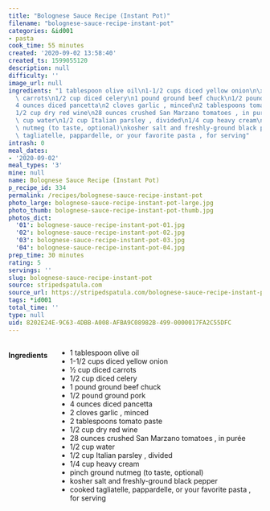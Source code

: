 ```yaml
---
title: "Bolognese Sauce Recipe (Instant Pot)"
filename: "bolognese-sauce-recipe-instant-pot"
categories: &id001
- pasta
cook_time: 55 minutes
created: '2020-09-02 13:58:40'
created_ts: 1599055120
description: null
difficulty: ''
image_url: null
ingredients: "1 tablespoon olive oil\n1-1/2 cups diced yellow onion\n\xBD cup diced\
  \ carrots\n1/2 cup diced celery\n1 pound ground beef chuck\n1/2 pound ground pork\n\
  4 ounces diced pancetta\n2 cloves garlic , minced\n2 tablespoons tomato paste\n\
  1/2 cup dry red wine\n28 ounces crushed San Marzano tomatoes , in pur\xE9e\n1/2\
  \ cup water\n1/2 cup Italian parsley , divided\n1/4 cup heavy cream\npinch ground\
  \ nutmeg (to taste, optional)\nkosher salt and freshly-ground black pepper\ncooked\
  \ tagliatelle, pappardelle, or your favorite pasta , for serving"
intrash: 0
meal_dates:
- '2020-09-02'
meal_types: '3'
mine: null
name: Bolognese Sauce Recipe (Instant Pot)
p_recipe_id: 334
permalink: /recipes/bolognese-sauce-recipe-instant-pot
photo_large: bolognese-sauce-recipe-instant-pot-large.jpg
photo_thumb: bolognese-sauce-recipe-instant-pot-thumb.jpg
photos_dict:
  '01': bolognese-sauce-recipe-instant-pot-01.jpg
  '02': bolognese-sauce-recipe-instant-pot-02.jpg
  '03': bolognese-sauce-recipe-instant-pot-03.jpg
  '04': bolognese-sauce-recipe-instant-pot-04.jpg
prep_time: 30 minutes
rating: 5
servings: ''
slug: bolognese-sauce-recipe-instant-pot
source: stripedspatula.com
source_url: https://stripedspatula.com/bolognese-sauce-recipe-instant-pot/
tags: *id001
total_time: ''
type: null
uid: 8202E24E-9C63-4DBB-A008-AFBA9C08982B-499-0000017FA2C55DFC
---
```

<div class="large-8 medium-7 columns" id="writeup">	</div><!-- #writeup -->
</div><!-- #row-one -->
<div class="row" id="row-two">	<div class="medium-4 small-5 columns" id="ingredients"><h4>Ingredients</h4><div class="box box-ingredients content"><ul>
<li>1 tablespoon olive oil</li>
<li>1-1/2 cups diced yellow onion</li>
<li>½ cup diced carrots</li>
<li>1/2 cup diced celery</li>
<li>1 pound ground beef chuck</li>
<li>1/2 pound ground pork</li>
<li>4 ounces diced pancetta</li>
<li>2 cloves garlic , minced</li>
<li>2 tablespoons tomato paste</li>
<li>1/2 cup dry red wine</li>
<li>28 ounces crushed San Marzano tomatoes , in purée</li>
<li>1/2 cup water</li>
<li>1/2 cup Italian parsley , divided</li>
<li>1/4 cup heavy cream</li>
<li>pinch ground nutmeg (to taste, optional)</li>
<li>kosher salt and freshly-ground black pepper</li>
<li>cooked tagliatelle, pappardelle, or your favorite pasta , for serving</li>
</ul>
</div>	</div>	<div class="medium-6 small-7 columns" id="directions">	</div>